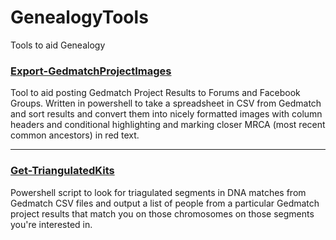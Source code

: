 ﻿# GenealogyTools
Tools to aid Genealogy


### [Export-GedmatchProjectImages](https://github.com/gsmitheidw/GenealogyTools/blob/main/Export-GedmatchProjectImages.md)

Tool to aid posting Gedmatch Project Results to Forums and Facebook Groups. Written in powershell to take a spreadsheet in CSV from Gedmatch and sort results and convert them into nicely formatted images with column headers and conditional highlighting and marking closer MRCA (most recent common ancestors) in red text.

<hr>

### [Get-TriangulatedKits](://github.com/gsmitheidw/GenealogyTools/blob/main/Get-TriangulatedKits/Get-TriangulatedKits.ps1)

Powershell script to look for triagulated segments in DNA matches from Gedmatch CSV files and output a list of people from a particular Gedmatch project results that match you on those chromosomes on those segments you're interested in.

